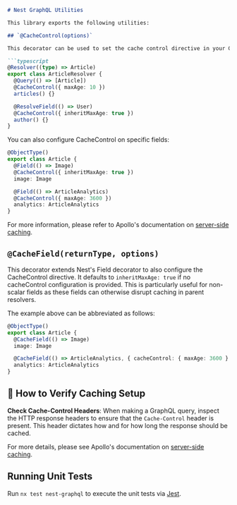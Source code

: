 ```markdown
# Nest GraphQL Utilities

This library exports the following utilities:

## `@CacheControl(options)`

This decorator can be used to set the cache control directive in your GraphQL resolvers.

```typescript
@Resolver((type) => Article)
export class ArticleResolver {
  @Query(() => [Article])
  @CacheControl({ maxAge: 10 })
  articles() {}

  @ResolveField(() => User)
  @CacheControl({ inheritMaxAge: true })
  author() {}
}
```

You can also configure CacheControl on specific fields:

```typescript
@ObjectType()
export class Article {
  @Field(() => Image)
  @CacheControl({ inheritMaxAge: true })
  image: Image

  @Field(() => ArticleAnalytics)
  @CacheControl({ maxAge: 3600 })
  analytics: ArticleAnalytics
}
```

For more information, please refer to Apollo's documentation on [server-side caching](https://www.apollographql.com/docs/apollo-server/performance/caching/).

## `@CacheField(returnType, options)`

This decorator extends Nest's Field decorator to also configure the CacheControl directive. It defaults to `inheritMaxAge: true` if no cacheControl configuration is provided. This is particularly useful for non-scalar fields as these fields can otherwise disrupt caching in parent resolvers.

The example above can be abbreviated as follows:

```typescript
@ObjectType()
export class Article {
  @CacheField(() => Image)
  image: Image

  @CacheField(() => ArticleAnalytics, { cacheControl: { maxAge: 3600 } })
  analytics: ArticleAnalytics
}
```

## 🚀 How to Verify Caching Setup

**Check Cache-Control Headers**: When making a GraphQL query, inspect the HTTP response headers to ensure that the `Cache-Control` header is present. This header dictates how and for how long the response should be cached.

For more details, please see Apollo's documentation on [server-side caching](https://www.apollographql.com/docs/apollo-server/performance/caching/).

## Running Unit Tests

Run `nx test nest-graphql` to execute the unit tests via [Jest](https://jestjs.io).
```